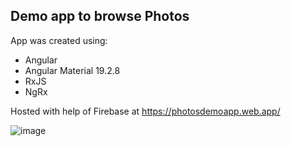 ## Demo app to browse Photos
App was created using:
- Angular
- Angular Material 19.2.8
- RxJS
- NgRx

Hosted with help of Firebase at https://photosdemoapp.web.app/
  
![image](https://github.com/user-attachments/assets/8710091d-a7c9-48ba-aba9-c72f8bfe8ed2)
